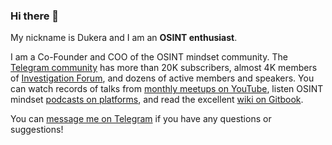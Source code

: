 ### Hi there 👋

My nickname is Dukera and I am an **OSINT enthusiast**. 

I am a Co-Founder and COO of the OSINT mindset community. The [Telegram community](https://t.me/osint_mindset) has more than 20K subscribers, almost 4K members of [Investigation Forum](https://t.me/+GMxoDCvLO0k0MWRi), and dozens of active members and speakers. You can watch records of talks from [monthly meetups on YouTube](https://www.youtube.com/playlist?list=PLskYWMG4mV-7A2tKggMryk18tbwC7jLhX), listen OSINT mindset [podcasts on platforms](https://osint-mindset.mave.digital/), and read the excellent [wiki on Gitbook](https://osint-mindset.gitbook.io).

You can [message me on Telegram](https://t.me/dukera) if you have any questions or suggestions!
